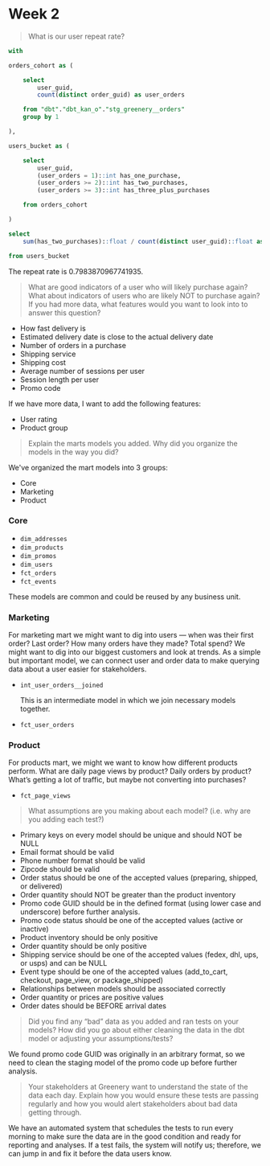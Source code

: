 # Week 2

> What is our user repeat rate?

```sql
with

orders_cohort as (

    select
        user_guid,
        count(distinct order_guid) as user_orders

    from "dbt"."dbt_kan_o"."stg_greenery__orders"
    group by 1

),

users_bucket as (

    select
        user_guid,
        (user_orders = 1)::int has_one_purchase,
        (user_orders >= 2)::int has_two_purchases,
        (user_orders >= 3)::int has_three_plus_purchases

    from orders_cohort

)

select
    sum(has_two_purchases)::float / count(distinct user_guid)::float as repeat_rate

from users_bucket
```

The repeat rate is 0.7983870967741935.

> What are good indicators of a user who will likely purchase again? What about indicators of users who are likely NOT to purchase again? If you had more data, what features would you want to look into to answer this question?

* How fast delivery is
* Estimated delivery date is close to the actual delivery date
* Number of orders in a purchase
* Shipping service
* Shipping cost
* Average number of sessions per user
* Session length per user
* Promo code

If we have more data, I want to add the following features:

* User rating
* Product group

> Explain the marts models you added. Why did you organize the models in the way you did?

We've organized the mart models into 3 groups:

* Core
* Marketing
* Product

### Core

* `dim_addresses`
* `dim_products`
* `dim_promos`
* `dim_users`
* `fct_orders`
* `fct_events`

These models are common and could be reused by any business unit.

### Marketing

For marketing mart we might want to dig into users — when was their first order? Last order? How many orders have they made? Total spend? We might want to dig into our biggest customers and look at trends. As a simple but important model, we can connect user and order data to make querying data about a user easier for stakeholders.

* `int_user_orders__joined`

  This is an intermediate model in which we join necessary models together.

* `fct_user_orders`


### Product

For products mart, we might we want to know how different products perform. What are daily page views by product? Daily orders by product? What’s getting a lot of traffic, but maybe not converting into purchases?

* `fct_page_views`

> What assumptions are you making about each model? (i.e. why are you adding each test?)

* Primary keys on every model should be unique and should NOT be NULL
* Email format should be valid
* Phone number format should be valid
* Zipcode should be valid
* Order status should be one of the accepted values (preparing, shipped, or delivered)
* Order quantity should NOT be greater than the product inventory
* Promo code GUID should be in the defined format (using lower case and underscore) before further analysis.
* Promo code status should be one of the accepted values (active or inactive)
* Product inventory should be only positive
* Order quantity should be only positive
* Shipping service should be one of the accepted values (fedex, dhl, ups, or usps) and can be NULL
* Event type should be one of the accepted values (add_to_cart, checkout, page_view, or package_shipped)
* Relationships between models should be associated correctly
* Order quantity or prices are positive values
* Order dates should be BEFORE arrival dates

> Did you find any “bad” data as you added and ran tests on your models? How did you go about either cleaning the data in the dbt model or adjusting your assumptions/tests?

We found promo code GUID was originally in an arbitrary format, so we need to clean the staging model of the promo code up before further analysis.

> Your stakeholders at Greenery want to understand the state of the data each day. Explain how you would ensure these tests are passing regularly and how you would alert stakeholders about bad data getting through.

We have an automated system that schedules the tests to run every morning to make sure the data are in the good condition and ready for reporting and analyses. If a test fails, the system will notify us; therefore, we can jump in and fix it before the data users know.
